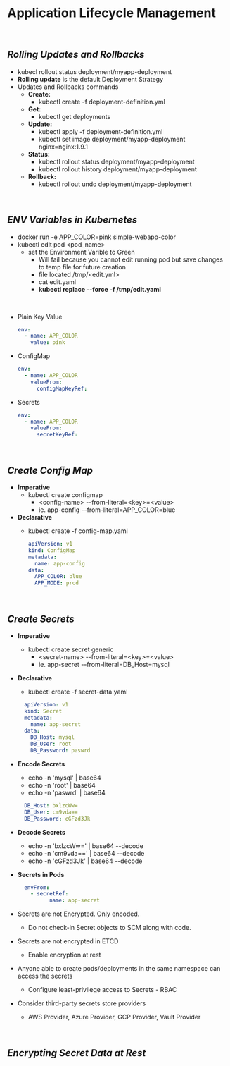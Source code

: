 # **Application Lifecycle Management**
</br>

## *Rolling Updates and Rollbacks*
* kubecl rollout status deployment/myapp-deployment
* **Rolling update** is the default Deployment Strategy
* Updates and Rollbacks commands
    * **Create:** 
      * kubectl create -f deployment-definition.yml
    * **Get:** 
      * kubectl get deployments
    * **Update:** 
      * kubectl apply -f deployment-definition.yml
      * kubectl set image deployment/myapp-deployment nginx=nginx:1.9.1
    * **Status:**
      * kubectl rollout status deployment/myapp-deployment
      * kubectl rollout history deployment/myapp-deployment
    * **Rollback:**
      * kubectl rollout undo deployment/myapp-deployment

<br>

## *ENV Variables in Kubernetes*
* docker run -e APP_COLOR=pink simple-webapp-color
* kubectl edit pod \<pod_name>
  * set the Environment Varible to Green
    * Will fail because you cannot edit running pod but save changes to temp file for future creation
    * file located /tmp/\<edit.yml>
    * cat edit.yaml
    * **kubectl replace --force -f /tmp/edit.yaml**

<br>

* Plain Key Value
    ```Yaml
    env:
      - name: APP_COLOR
        value: pink
    ```
* ConfigMap

    ```Yaml
    env:
      - name: APP_COLOR
        valueFrom:
          configMapKeyRef:
    ```
* Secrets
  
    ```Yaml
    env:
      - name: APP_COLOR
        valueFrom:
          secretKeyRef:
    ```
<br>

## *Create Config Map*
* **Imperative**
  * kubectl create configmap
    * \<config-name> --from-literal=\<key>=\<value>
    * ie. app-config --from-literal=APP_COLOR=blue
* **Declarative**
  * kubectl create -f config-map.yaml

    ```Yaml
    apiVersion: v1
    kind: ConfigMap
    metadata:
      name: app-config
    data:
      APP_COLOR: blue
      APP_MODE: prod
    ```
<br>

## *Create Secrets*
* **Imperative**
  * kubectl create secret generic
    *  \<secret-name> --from-literal=\<key>=\<value>
    *  ie. app-secret --from-literal=DB_Host=mysql
* **Declarative**
  * kubectl create -f secret-data.yaml
  
  ```Yaml
    apiVersion: v1
    kind: Secret
    metadata:
      name: app-secret
    data:
      DB_Host: mysql
      DB_User: root
      DB_Password: paswrd
    ```
* **Encode Secrets**
  * echo -n 'mysql' | base64
  * echo -n 'root' | base64
  * echo -n 'paswrd' | base64
  ```Yaml
    DB_Host: bxlzcWw=
    DB_User: cm9vda==
    DB_Password: cGFzd3Jk
  ```
* **Decode Secrets**
  * echo -n 'bxlzcWw=' | base64 --decode
  * echo -n 'cm9vda==' | base64 --decode
  * echo -n 'cGFzd3Jk' | base64 --decode
  
* **Secrets in Pods**
  ```Yaml
    envFrom:
      - secretRef:
            name: app-secret
  ```
* Secrets are not Encrypted. Only encoded.
  * Do not check-in Secret objects to SCM along with code.
* Secrets are not encrypted in ETCD
  * Enable encryption at rest
* Anyone able to create pods/deployments in the same namespace can access the secrets
  * Configure least-privilege access to Secrets - RBAC
* Consider third-party secrets store providers
  * AWS Provider, Azure Provider, GCP Provider, Vault Provider
  
<br>

## *Encrypting Secret Data at Rest*

 